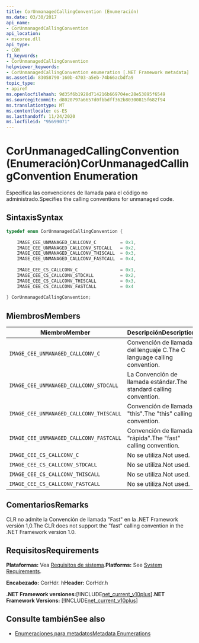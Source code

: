 ```yaml
---
title: CorUnmanagedCallingConvention (Enumeración)
ms.date: 03/30/2017
api_name:
- CorUnmanagedCallingConvention
api_location:
- mscoree.dll
api_type:
- COM
f1_keywords:
- CorUnmanagedCallingConvention
helpviewer_keywords:
- CorUnmanagedCallingConvention enumeration [.NET Framework metadata]
ms.assetid: 83058790-160b-4703-a5eb-74b66acbdfa9
topic_type:
- apiref
ms.openlocfilehash: 9d35f6b1928d714216b669704ec28e53895f6549
ms.sourcegitcommit: d8020797a6657d0fbbdff362b80300815f682f94
ms.translationtype: MT
ms.contentlocale: es-ES
ms.lasthandoff: 11/24/2020
ms.locfileid: "95699071"
---
```

# <a name="corunmanagedcallingconvention-enumeration"></a><span data-ttu-id="64eb8-102">CorUnmanagedCallingConvention (Enumeración)</span><span class="sxs-lookup"><span data-stu-id="64eb8-102">CorUnmanagedCallingConvention Enumeration</span></span>

<span data-ttu-id="64eb8-103">Especifica las convenciones de llamada para el código no administrado.</span><span class="sxs-lookup"><span data-stu-id="64eb8-103">Specifies the calling conventions for unmanaged code.</span></span>  
  
## <a name="syntax"></a><span data-ttu-id="64eb8-104">Sintaxis</span><span class="sxs-lookup"><span data-stu-id="64eb8-104">Syntax</span></span>  
  
```cpp  
typedef enum CorUnmanagedCallingConvention {  
  
    IMAGE_CEE_UNMANAGED_CALLCONV_C         = 0x1,  
    IMAGE_CEE_UNMANAGED_CALLCONV_STDCALL   = 0x2,  
    IMAGE_CEE_UNMANAGED_CALLCONV_THISCALL  = 0x3,  
    IMAGE_CEE_UNMANAGED_CALLCONV_FASTCALL  = 0x4,  
  
    IMAGE_CEE_CS_CALLCONV_C                = 0x1,  
    IMAGE_CEE_CS_CALLCONV_STDCALL          = 0x2,  
    IMAGE_CEE_CS_CALLCONV_THISCALL         = 0x3,  
    IMAGE_CEE_CS_CALLCONV_FASTCALL         = 0x4  
  
} CorUnmanagedCallingConvention;  
```  
  
## <a name="members"></a><span data-ttu-id="64eb8-105">Miembros</span><span class="sxs-lookup"><span data-stu-id="64eb8-105">Members</span></span>  
  
|<span data-ttu-id="64eb8-106">Miembro</span><span class="sxs-lookup"><span data-stu-id="64eb8-106">Member</span></span>|<span data-ttu-id="64eb8-107">Descripción</span><span class="sxs-lookup"><span data-stu-id="64eb8-107">Description</span></span>|  
|------------|-----------------|  
|`IMAGE_CEE_UNMANAGED_CALLCONV_C`|<span data-ttu-id="64eb8-108">Convención de llamada del lenguaje C.</span><span class="sxs-lookup"><span data-stu-id="64eb8-108">The C language calling convention.</span></span>|  
|`IMAGE_CEE_UNMANAGED_CALLCONV_STDCALL`|<span data-ttu-id="64eb8-109">La Convención de llamada estándar.</span><span class="sxs-lookup"><span data-stu-id="64eb8-109">The standard calling convention.</span></span>|  
|`IMAGE_CEE_UNMANAGED_CALLCONV_THISCALL`|<span data-ttu-id="64eb8-110">Convención de llamada "this".</span><span class="sxs-lookup"><span data-stu-id="64eb8-110">The "this" calling convention.</span></span>|  
|`IMAGE_CEE_UNMANAGED_CALLCONV_FASTCALL`|<span data-ttu-id="64eb8-111">Convención de llamada "rápida".</span><span class="sxs-lookup"><span data-stu-id="64eb8-111">The "fast" calling convention.</span></span>|  
|`IMAGE_CEE_CS_CALLCONV_C`|<span data-ttu-id="64eb8-112">No se utiliza.</span><span class="sxs-lookup"><span data-stu-id="64eb8-112">Not used.</span></span>|  
|`IMAGE_CEE_CS_CALLCONV_STDCALL`|<span data-ttu-id="64eb8-113">No se utiliza.</span><span class="sxs-lookup"><span data-stu-id="64eb8-113">Not used.</span></span>|  
|`IMAGE_CEE_CS_CALLCONV_THISCALL`|<span data-ttu-id="64eb8-114">No se utiliza.</span><span class="sxs-lookup"><span data-stu-id="64eb8-114">Not used.</span></span>|  
|`IMAGE_CEE_CS_CALLCONV_FASTCALL`|<span data-ttu-id="64eb8-115">No se utiliza.</span><span class="sxs-lookup"><span data-stu-id="64eb8-115">Not used.</span></span>|  
  
## <a name="remarks"></a><span data-ttu-id="64eb8-116">Comentarios</span><span class="sxs-lookup"><span data-stu-id="64eb8-116">Remarks</span></span>  

 <span data-ttu-id="64eb8-117">CLR no admite la Convención de llamada "Fast" en la .NET Framework versión 1,0.</span><span class="sxs-lookup"><span data-stu-id="64eb8-117">The CLR does not support the "fast" calling convention in the .NET Framework version 1.0.</span></span>  
  
## <a name="requirements"></a><span data-ttu-id="64eb8-118">Requisitos</span><span class="sxs-lookup"><span data-stu-id="64eb8-118">Requirements</span></span>  

 <span data-ttu-id="64eb8-119">**Plataformas:** Vea [Requisitos de sistema](../../get-started/system-requirements.md).</span><span class="sxs-lookup"><span data-stu-id="64eb8-119">**Platforms:** See [System Requirements](../../get-started/system-requirements.md).</span></span>  
  
 <span data-ttu-id="64eb8-120">**Encabezado:** CorHdr. h</span><span class="sxs-lookup"><span data-stu-id="64eb8-120">**Header:** CorHdr.h</span></span>  
  
 <span data-ttu-id="64eb8-121">**.NET Framework versiones:**[!INCLUDE[net_current_v10plus](../../../../includes/net-current-v10plus-md.md)]</span><span class="sxs-lookup"><span data-stu-id="64eb8-121">**.NET Framework Versions:** [!INCLUDE[net_current_v10plus](../../../../includes/net-current-v10plus-md.md)]</span></span>  
  
## <a name="see-also"></a><span data-ttu-id="64eb8-122">Consulte también</span><span class="sxs-lookup"><span data-stu-id="64eb8-122">See also</span></span>

- [<span data-ttu-id="64eb8-123">Enumeraciones para metadatos</span><span class="sxs-lookup"><span data-stu-id="64eb8-123">Metadata Enumerations</span></span>](metadata-enumerations.md)
